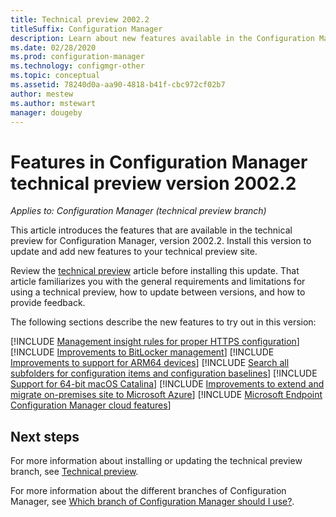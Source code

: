 ```yaml
---
title: Technical preview 2002.2
titleSuffix: Configuration Manager
description: Learn about new features available in the Configuration Manager technical preview branch version 2002.2.
ms.date: 02/28/2020
ms.prod: configuration-manager
ms.technology: configmgr-other
ms.topic: conceptual
ms.assetid: 78240d0a-aa90-4818-b41f-cbc972cf02b7
author: mestew
ms.author: mstewart
manager: dougeby
---
```


# Features in Configuration Manager technical preview version 2002.2

*Applies to: Configuration Manager (technical preview branch)*

This article introduces the features that are available in the technical preview for Configuration Manager, version 2002.2. Install this version to update and add new features to your technical preview site.

Review the [technical preview](/configmgr/core/get-started/technical-preview) article before installing this update. That article familiarizes you with the general requirements and limitations for using a technical preview, how to update between versions, and how to provide feedback.

The following sections describe the new features to try out in this version:

<!-- [!INCLUDE [Example feature name](includes/2002-2/1234567.md)] -->

[!INCLUDE [Management insight rules for proper HTTPS configuration](includes/2002-2/6268489.md)]
[!INCLUDE [Improvements to BitLocker management](includes/2002-2/5925660.md)]
[!INCLUDE [Improvements to support for ARM64 devices](includes/2002-2/5954175.md)]
[!INCLUDE [Search all subfolders for configuration items and configuration baselines](includes/2002-2/5891241.md)]
[!INCLUDE [Support for 64-bit macOS Catalina](includes/2002-2/3696246.md)]
[!INCLUDE [Improvements to extend and migrate on-premises site to Microsoft Azure](includes/2002-2/6307931.md)]
[!INCLUDE [Microsoft Endpoint Configuration Manager cloud features](includes/2002-2/5834830.md)]

<!--
## General known issues

[!INCLUDE [Can't delete collections](includes/2002/known-issue-6215446.md)]
-->

## Next steps

For more information about installing or updating the technical preview branch, see [Technical preview](/configmgr/core/get-started/technical-preview).

For more information about the different branches of Configuration Manager, see [Which branch of Configuration Manager should I use?](/configmgr/core/understand/which-branch-should-i-use).
